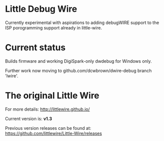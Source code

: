 # Little Debug Wire

Currently experimental with aspirations to adding debugWIRE support to the ISP porogramming support
already in little-wire. 

# Current status

Builds firmware and working DigiSpark-only dwdebug for Windows only.

Further work now moving to github.com/dcwbrown/dwire-debug branch 'lwire'.

# The original Little Wire

For more details: <http://littlewire.github.io/>

Current version is: **v1.3**

Previous version releases can be found at: <https://github.com/littlewire/Little-Wire/releases>


